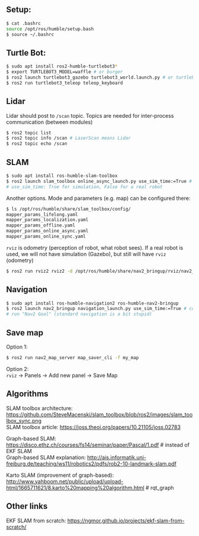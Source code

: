## Setup:
```bash
$ cat .bashrc
source /opt/ros/humble/setup.bash
$ source ~/.bashrc
```

<!-- 
$ source dev_ws/install/local_setup.bash
$ ros2 launch basic_mobile_robot basic_mobile_bot_v1.launch.py  -->

## Turtle Bot:
```bash
$ sudo apt install ros2-humble-turtlebot3*
$ export TURTLEBOT3_MODEL=waffle # or burger
$ ros2 launch turtlebot3_gazebo turtlebot3_world.launch.py # or turtlebot3_house.launch.py
$ ros2 run turtlebot3_teleop teleop_keyboard
```

## Lidar
Lidar should post to `/scan` topic. Topics are needed for inter-process communication (between modules)
```bash
$ ros2 topic list
$ ros2 topic info /scan # LaserScan means Lidar
$ ros2 topic echo /scan
```

## SLAM
```bash
$ sudo apt install ros-humble-slam-toolbox
$ ros2 launch slam_toolbox online_async_launch.py use_sim_time:=True # online means live (no map), async means process the recent scan (works faster)
# use_sim_time: True for simulation, False for a real robot
```
Another options. Mode and parameters (e.g. map) can be configured there:
```bash
$ ls /opt/ros/humble/share/slam_toolbox/config/
mapper_params_lifelong.yaml
mapper_params_localization.yaml
mapper_params_offline.yaml
mapper_params_online_async.yaml
mapper_params_online_sync.yaml
```

`rviz` is odometry (perception of robot, what robot sees). If a real robot is used, we will not have simulation (Gazebo), but still will have `rviz` (odometry)

```bash
$ ros2 run rviz2 rviz2 -d /opt/ros/humble/share/nav2_bringup/rviz/nav2_default_view.rviz
```

<!-- TODO try no parameters (no globl planner?) -->

## Navigation
```bash
$ sudo apt install ros-humble-navigation2 ros-humble-nav2-bringup
$ ros2 launch nav2_bringup navigation_launch.py use_sim_time:=True # costmap appears: global planner and controller
# run "Nav2 Goal" (standard navigation is a bit stupid)
```

## Save map
Option 1:
```bash
$ ros2 run nav2_map_server map_saver_cli -f my_map
```
Option 2:<br>
`rviz` -> Panels -> Add new panel -> Save Map

<!--
$ ros2 service list # see slam_toolbox services  -->

<!-- 
export GAZEBO_MODEL_PATH=$GAZEBO_MODEL_PATH:/home/osamoile/projects/ros2/dev_ws/src/basic_mobile_robot/models
 -->

## Algorithms
SLAM toolbox architecture: https://github.com/SteveMacenski/slam_toolbox/blob/ros2/images/slam_toolbox_sync.png<br>
SLAM toolbox article: https://joss.theoj.org/papers/10.21105/joss.02783

Graph-based SLAM: https://disco.ethz.ch/courses/fs14/seminar/paper/Pascal/1.pdf # instead of EKF SLAM<br>
Graph-based SLAM explanation: http://ais.informatik.uni-freiburg.de/teaching/ws11/robotics2/pdfs/rob2-10-landmark-slam.pdf

Karto SLAM (improvement of graph-based): http://www.yahboom.net/public/upload/upload-html/1665711621/8.karto%20mapping%20algorithm.html # rqt_graph
<!--  -->

## Other links
EKF SLAM from scratch: https://ngmor.github.io/projects/ekf-slam-from-scratch/
